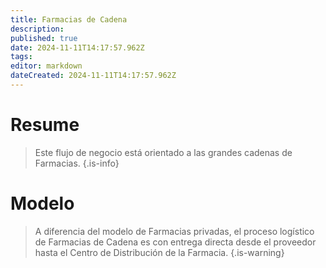 ```yaml
---
title: Farmacias de Cadena
description: 
published: true
date: 2024-11-11T14:17:57.962Z
tags: 
editor: markdown
dateCreated: 2024-11-11T14:17:57.962Z
---
```


# Resume
> Este flujo de negocio está orientado a las grandes cadenas de Farmacias.
{.is-info}

# Modelo

> A diferencia del modelo de Farmacias privadas, el proceso logístico de Farmacias de Cadena es con entrega directa desde el proveedor hasta el Centro de Distribución de la Farmacia.
{.is-warning}


